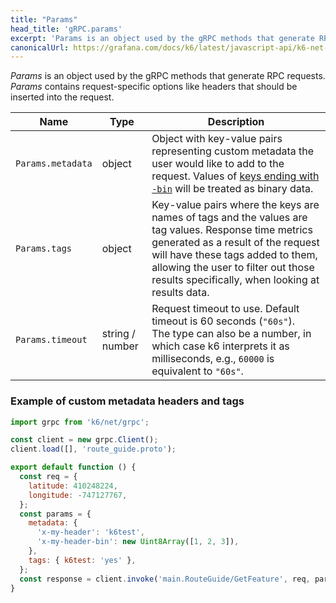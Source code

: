 ```yaml
---
title: "Params"
head_title: 'gRPC.params'
excerpt: 'Params is an object used by the gRPC methods that generate RPC requests.'
canonicalUrl: https://grafana.com/docs/k6/latest/javascript-api/k6-net-grpc/params/
---
```


*Params* is an object used by the gRPC methods that generate RPC requests. *Params* contains request-specific options like headers that should be inserted into the request.

| Name | Type | Description |
|------|------|-------------|
| `Params.metadata` | object | Object with key-value pairs representing custom metadata the user would like to add to the request. Values of [keys ending with `-bin`](https://grpc.io/docs/what-is-grpc/core-concepts/#metadata) will be treated as binary data. |
| `Params.tags` | object | Key-value pairs where the keys are names of tags and the values are tag values. Response time metrics generated as a result of the request will have these tags added to them, allowing the user to filter out those results specifically, when looking at results data. |
| `Params.timeout` | string / number | Request timeout to use. Default timeout is 60 seconds (`"60s"`). <br/> The type can also be a number, in which case k6 interprets it as milliseconds, e.g., `60000` is equivalent to `"60s"`. |


### Example of custom metadata headers and tags

<div class="code-group" data-props='{"labels": []}'>

```javascript
import grpc from 'k6/net/grpc';

const client = new grpc.Client();
client.load([], 'route_guide.proto');

export default function () {
  const req = {
    latitude: 410248224,
    longitude: -747127767,
  };
  const params = {
    metadata: {
      'x-my-header': 'k6test',
      'x-my-header-bin': new Uint8Array([1, 2, 3]),
    },
    tags: { k6test: 'yes' },
  };
  const response = client.invoke('main.RouteGuide/GetFeature', req, params);
}
```

</div>
